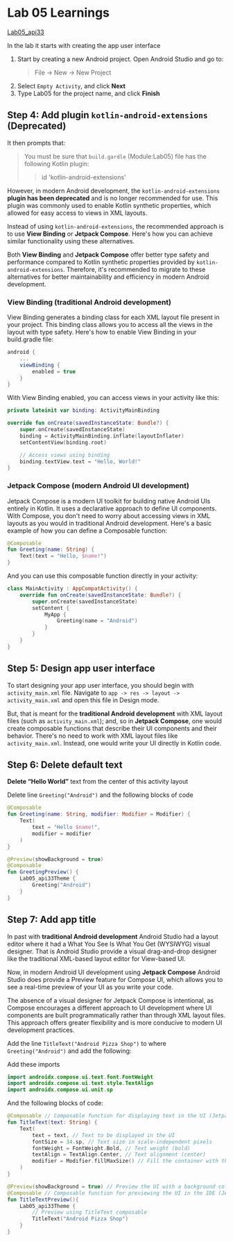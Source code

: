 # Lab 05 Learnings

[Lab05_api33](Lab05_api33)

In the lab it starts with creating the app user interface

1. Start by creating a new Android project. Open Android Studio and go to:
   > File -> New -> New Project
2. Select `Empty Activity`, and click **Next**
3. Type Lab05 for the project name, and click **Finish**

## Step 4: Add plugin `kotlin-android-extensions` (Deprecated)

It then prompts that:

> You must be sure that `build.gardle` (Module:Lab05) file has the
> following Kotlin plugin:
>
> > id 'kotlin-android-extensions'

However, in modern Android development, the `kotlin-android-extensions`
**plugin has been deprecated** and is no longer recommended for use.
This plugin was commonly used to enable Kotlin synthetic properties, which
allowed for easy access to views in XML layouts.

Instead of using `kotlin-android-extensions`, the recommended approach is to
use **View Binding** or **Jetpack Compose**. Here's how you can achieve similar
functionality using these alternatives.

Both **View Binding** and **Jetpack Compose** offer better type safety and
performance compared to Kotlin synthetic properties provided by
`kotlin-android-extensions`. Therefore, it's recommended to migrate to these
alternatives for better maintainability and efficiency in modern Android
development.

### View Binding (traditional Android development)

View Binding generates a binding class for each XML layout file present in your
project. This binding class allows you to access all the views in the layout
with type safety. Here's how to enable View Binding in your build.gradle file:

```groovy
android {
    ...
    viewBinding {
        enabled = true
    }
}
```

With View Binding enabled, you can access views in your activity like this:

```kotlin
private lateinit var binding: ActivityMainBinding

override fun onCreate(savedInstanceState: Bundle?) {
    super.onCreate(savedInstanceState)
    binding = ActivityMainBinding.inflate(layoutInflater)
    setContentView(binding.root)

    // Access views using binding
    binding.textView.text = "Hello, World!"
}
```

### Jetpack Compose (modern Android UI development)

Jetpack Compose is a modern UI toolkit for building native Android UIs entirely
in Kotlin. It uses a declarative approach to define UI components.
With Compose, you don't need to worry about accessing views in XML layouts as
you would in traditional Android development. Here's a basic example of how you
can define a Composable function:

```kotlin
@Composable
fun Greeting(name: String) {
    Text(text = "Hello, $name!")
}
```

And you can use this composable function directly in your activity:

```kotlin
class MainActivity : AppCompatActivity() {
    override fun onCreate(savedInstanceState: Bundle?) {
        super.onCreate(savedInstanceState)
        setContent {
            MyApp {
                Greeting(name = "Android")
            }
        }
    }
}
```

## Step 5: Design app user interface

To start designing your app user interface, you should begin with
`activity_main.xml` file. Navigate to
`app -> res -> layout -> activity_main.xml` and open this file in Design mode.

But, that is meant for the **traditional Android development** with XML layout
files (such as `activity_main.xml`); and, so in **Jetpack Compose**, one would
create composable functions that describe their UI components and their behavior.
There's no need to work with XML layout files like `activity_main.xml`.
Instead, one would write your UI directly in Kotlin code.

## Step 6: Delete default text

**Delete “Hello World”** text from the center of this activity layout

Delete line `Greeting("Android")` and the following blocks of code

```kotlin
@Composable
fun Greeting(name: String, modifier: Modifier = Modifier) {
    Text(
        text = "Hello $name!",
        modifier = modifier
    )
}

@Preview(showBackground = true)
@Composable
fun GreetingPreview() {
    Lab05_api33Theme {
        Greeting("Android")
    }
}
```

## Step 7: Add app title

In past with **traditional Android development** Android Studio had a layout
editor where it had a What You See Is What You Get (WYSIWYG) visual designer.
That is Android Studio provide a visual drag-and-drop designer like the
traditional XML-based layout editor for View-based UI.

Now, in modern Android UI development using **Jetpack Compose** Android Studio
does provide a Preview feature for Compose UI, which allows you to see a
real-time preview of your UI as you write your code.

The absence of a visual designer for Jetpack Compose is intentional, as Compose
encourages a different approach to UI development where UI components are built
programmatically rather than through XML layout files. This approach offers
greater flexibility and is more conducive to modern UI development practices.

Add the line `TitleText("Android Pizza Shop")` to where `Greeting("Android")`
and add the following:

Add these imports

```kotlin
import androidx.compose.ui.text.font.FontWeight
import androidx.compose.ui.text.style.TextAlign
import androidx.compose.ui.unit.sp
```

And the following blocks of code:

```kotlin
@Composable // Composable function for displaying text in the UI (Jetpack Compose)
fun TitleText(text: String) {
    Text(
        text = text, // Text to be displayed in the UI
        fontSize = 34.sp, // Text size in scale-independent pixels
        fontWeight = FontWeight.Bold, // Text weight (bold)
        textAlign = TextAlign.Center, // Text alignment (center)
        modifier = Modifier.fillMaxSize() // Fill the container with the content
    )
}

@Preview(showBackground = true) // Preview the UI with a background color (Jetpack Compose)
@Composable // Composable function for previewing the UI in the IDE (Jetpack Compose)
fun TitleTextPreview(){
    Lab05_api33Theme {
        // Preview using TitleText composable
        TitleText("Android Pizza Shop")
    }
}
```
